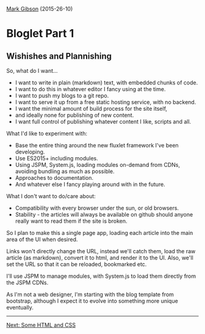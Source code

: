[Mark Gibson](https://github.com/jollytoad) (2015-26-10)

# Bloglet Part 1

## Wishishes and Plannishing

So, what do I want...

* I want to write in plain (markdown) text, with embedded chunks of code.
* I want to do this in whatever editor I fancy using at the time.
* I want to push my blogs to a git repo.
* I want to serve it up from a free static hosting service, with no backend.
* I want the minimal amount of build process for the site itself,
* and ideally none for publishing of new content.
* I want full control of publishing whatever content I like, scripts and all.

What I'd like to experiment with:

* Base the entire thing around the new fluxlet framework I've been developing.
* Use ES2015+ including modules.
* Using JSPM, System.js, loading modules on-demand from CDNs, avoiding bundling
  as much as possible.
* Approaches to documentation.
* And whatever else I fancy playing around with in the future.

What I don't want to do/care about:

* Compatibility with every browser under the sun, or old browsers.
* Stability - the articles will always be available on github should anyone
  really want to read them if the site is broken.

So I plan to make this a single page app, loading each article into the main
area of the UI when desired.

Links won't directly change the URL, instead we'll catch them, load the raw
article (as markdown), convert it to html, and render it to the UI.
Also, we'll set the URL so that it can be reloaded, bookmarked etc.

I'll use JSPM to manage modules, with System.js to load them directly from the
JSPM CDNs.

As I'm not a web designer, I'm starting with the blog template from bootstrap,
although I expect it to evolve into something more unique eventually.

---
[Next: Some HTML and CSS](/pages/bloglet-2.md)
